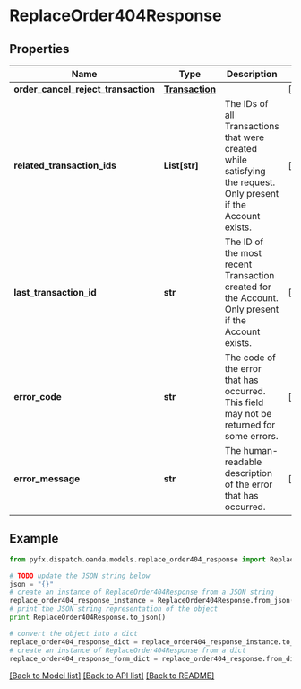 # ReplaceOrder404Response


## Properties
Name | Type | Description | Notes
------------ | ------------- | ------------- | -------------
**order_cancel_reject_transaction** | [**Transaction**](Transaction.md) |  | [optional] 
**related_transaction_ids** | **List[str]** | The IDs of all Transactions that were created while satisfying the request. Only present if the Account exists. | [optional] 
**last_transaction_id** | **str** | The ID of the most recent Transaction created for the Account. Only present if the Account exists. | [optional] 
**error_code** | **str** | The code of the error that has occurred. This field may not be returned for some errors. | [optional] 
**error_message** | **str** | The human-readable description of the error that has occurred. | [optional] 

## Example

```python
from pyfx.dispatch.oanda.models.replace_order404_response import ReplaceOrder404Response

# TODO update the JSON string below
json = "{}"
# create an instance of ReplaceOrder404Response from a JSON string
replace_order404_response_instance = ReplaceOrder404Response.from_json(json)
# print the JSON string representation of the object
print ReplaceOrder404Response.to_json()

# convert the object into a dict
replace_order404_response_dict = replace_order404_response_instance.to_dict()
# create an instance of ReplaceOrder404Response from a dict
replace_order404_response_form_dict = replace_order404_response.from_dict(replace_order404_response_dict)
```
[[Back to Model list]](../README.md#documentation-for-models) [[Back to API list]](../README.md#documentation-for-api-endpoints) [[Back to README]](../README.md)


